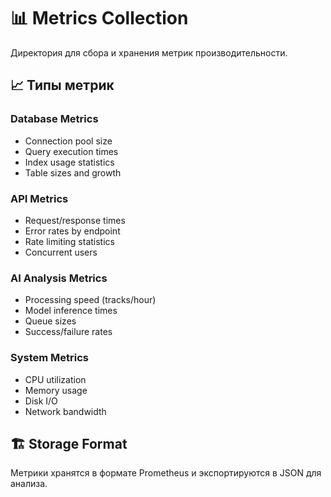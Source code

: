 # 📊 Metrics Collection

Директория для сбора и хранения метрик производительности.

## 📈 Типы метрик

### Database Metrics
- Connection pool size
- Query execution times  
- Index usage statistics
- Table sizes and growth

### API Metrics
- Request/response times
- Error rates by endpoint
- Rate limiting statistics
- Concurrent users

### AI Analysis Metrics  
- Processing speed (tracks/hour)
- Model inference times
- Queue sizes
- Success/failure rates

### System Metrics
- CPU utilization
- Memory usage
- Disk I/O
- Network bandwidth

## 🏗️ Storage Format

Метрики хранятся в формате Prometheus и экспортируются в JSON для анализа.
